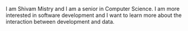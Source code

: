 I am Shivam Mistry and I am a senior in Computer Science. I am more interested in software development and I want to learn more about the interaction between development and data.
